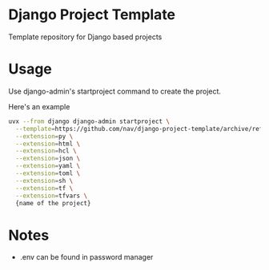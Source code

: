 # Django Project Template
Template repository for Django based projects

# Usage
Use django-admin's startproject command to create the project.

Here's an example

```bash
uvx --from django django-admin startproject \
  --template=https://github.com/nav/django-project-template/archive/refs/heads/main.zip \
  --extension=py \
  --extension=html \
  --extension=hcl \
  --extension=json \
  --extension=yaml \
  --extension=toml \
  --extension=sh \
  --extension=tf \
  --extension=tfvars \
  {name of the project}
```

# Notes
- .env can be found in password manager

